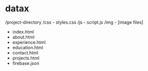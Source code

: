 # datax
/project-directory
  /css
    - styles.css
  /js
    - script.js
  /img
    - [image files]
  - index.html
  - about.html
  - experience.html
  - education.html
  - contact.html
  - projects.html
  - firebase.json

